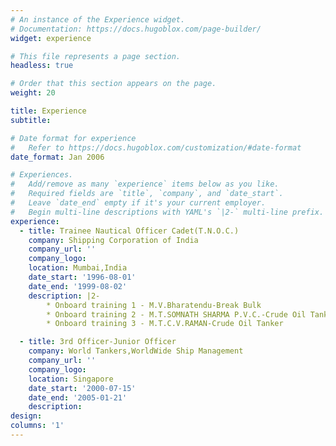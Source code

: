 ```yaml
---
# An instance of the Experience widget.
# Documentation: https://docs.hugoblox.com/page-builder/
widget: experience

# This file represents a page section.
headless: true

# Order that this section appears on the page.
weight: 20

title: Experience
subtitle:

# Date format for experience
#   Refer to https://docs.hugoblox.com/customization/#date-format
date_format: Jan 2006

# Experiences.
#   Add/remove as many `experience` items below as you like.
#   Required fields are `title`, `company`, and `date_start`.
#   Leave `date_end` empty if it's your current employer.
#   Begin multi-line descriptions with YAML's `|2-` multi-line prefix.
experience:
  - title: Trainee Nautical Officer Cadet(T.N.O.C.)
    company: Shipping Corporation of India
    company_url: ''
    company_logo: 
    location: Mumbai,India
    date_start: '1996-08-01'
    date_end: '1999-08-02'
    description: |2-
        * Onboard training 1 - M.V.Bharatendu-Break Bulk
        * Onboard training 2 - M.T.SOMNATH SHARMA P.V.C.-Crude Oil Tanker
        * Onboard training 3 - M.T.C.V.RAMAN-Crude Oil Tanker

  - title: 3rd Officer-Junior Officer
    company: World Tankers,WorldWide Ship Management
    company_url: ''
    company_logo: 
    location: Singapore
    date_start: '2000-07-15'
    date_end: '2005-01-21'
    description:  
design:
columns: '1'
---
```

